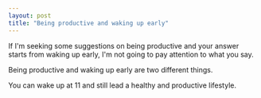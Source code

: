 ```yaml
---
layout: post
title: "Being productive and waking up early"
---
```


If I'm seeking some suggestions on being productive and your answer starts from waking up early, I'm not going to pay attention to what you say.

Being productive and waking up early are two different things.

You can wake up at 11 and still lead a healthy and productive lifestyle.